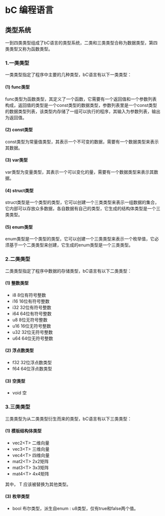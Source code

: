 # bC 编程语言

## 类型系统

一到四类类型组成了bC语言的类型系统，二类和三类类型合称为数据类型，第四类类型又称为函数类型。

### 1.一类类型

一类类型指定了程序中主要的几种类型，bC语言有以下一类类型：

#### (1) func类型
func类型为函数类型，其定义了一个函数，它需要有一个返回值和一个参数列表构成，返回值的类型是一个const类型的数据类型，参数列表里是一个const类型的数据类型列表，该类型内存储了一组可以执行的程序，其输入为参数列表，输出为返回值。

#### (2) const类型
const类型为常量值类型，其表示一个不可变的数据，需要有一个数据类型来表示其数据。

#### (3) var类型
var类型为变量类型，其表示一个可以变化的量，需要有一个数据类型来表示其数据。

#### (4) struct类型
struct类型是一个类型的类型，它可以创建一个三类类型来表示一组数据的集合，它内部可以存放众多数据，各自数据有自己的类型，它生成的结构体类型是一个三类类型。

#### (5) enum类型
enum类型是一个类型的类型，它可以创建一个三类类型来表示一个枚举值，它必须基于一个二类类型来创建，它生成的enum类型是一个三类类型。

### 2.二类类型
二类类型指定了程序中数据的存储类型，bC语言有以下二类类型：

#### (1) 整数类型
* i8		8位有符号整数
* i16		16位有符号整数
* i32		32位有符号整数
* i64		64位有符号整数
* u8		8位无符号整数
* u16		16位无符号整数
* u32		32位无符号整数
* u64		64位无符号整数

#### (2) 浮点数类型
* f32   32位浮点数类型
* f64	  64位浮点数类型

#### (3) 空类型
* void  空

### 3.三类类型
三类类型为从二类类型衍生而来的类型，bC语言有以下三类类型：

#### (1) 模板结构体类型
* vec2\<T\> 二维向量
* vec3\<T\> 三维向量
* vec4\<T\> 四维向量
* mat2\<T\> 2x2矩阵
* mat3\<T\> 3x3矩阵
* mat4\<T\> 4x4矩阵

其中， T 应该被替换为其他类型。

#### (3) 枚举类型
* bool    布尔类型，派生自enum : u8类型，仅有true和false两个值。


